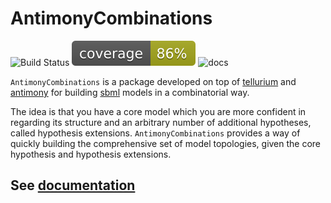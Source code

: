 # AntimonyCombinations
![Build Status](https://travis-ci.org/CiaranWelsh/AntimonyCombinations.svg?branch=master&style=flat)
![Coverage](coverage.svg)
![docs](https://readthedocs.org/projects/antimonycombinations/badge/?version=latest&style=flat)

`AntimonyCombinations` is a package developed on top of 
[tellurium](http://tellurium.analogmachine.org/) and 
[antimony](http://antimony.sourceforge.net/) for building 
[sbml](http://sbml.org/Main_Page) models in a combinatorial
way. 

The idea is that you have a core model which you 
are more confident in regarding its structure and an arbitrary
number of additional hypotheses, called hypothesis extensions.
`AntimonyCombinations` provides a way of quickly building the
comprehensive set of model topologies, given the core hypothesis
and hypothesis extensions. 


## See [documentation](https://antimonycombinations.readthedocs.io/en/latest/)






















